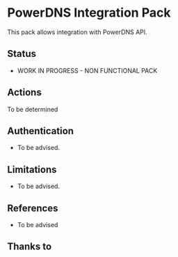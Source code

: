 # PowerDNS Integration Pack

This pack allows integration with PowerDNS API.

## Status

 * WORK IN PROGRESS - NON FUNCTIONAL PACK

## Actions

To be determined

## Authentication

 * To be advised.

## Limitations

 * To be advised.

## References

  * To be advised

## Thanks to

